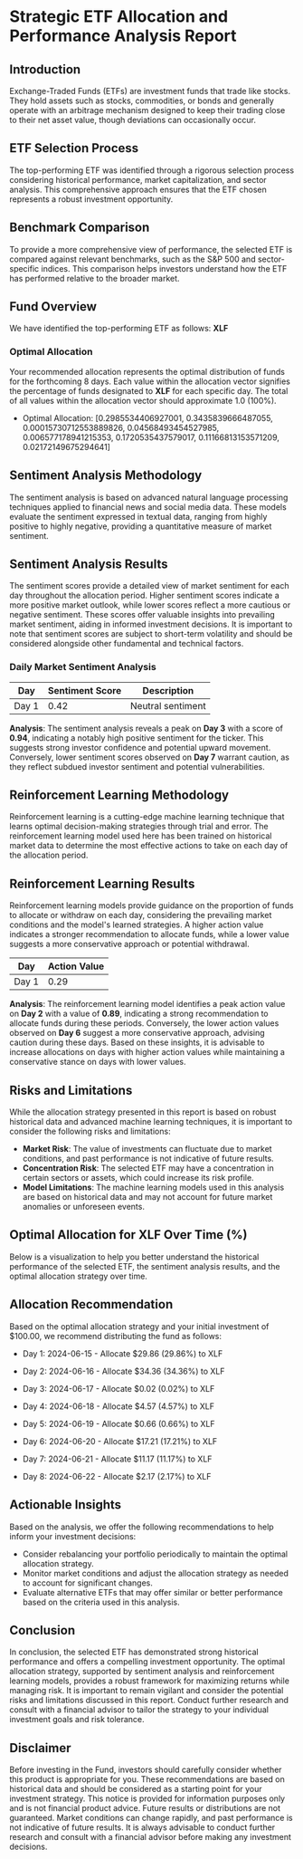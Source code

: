# Strategic ETF Allocation and Performance Analysis Report

## Introduction
Exchange-Traded Funds (ETFs) are investment funds that trade like stocks. They hold assets such as stocks, commodities, or bonds and generally operate with an arbitrage mechanism designed to keep their trading close to their net asset value, though deviations can occasionally occur.

## ETF Selection Process
The top-performing ETF was identified through a rigorous selection process considering historical performance, market capitalization, and sector analysis. This comprehensive approach ensures that the ETF chosen represents a robust investment opportunity.

## Benchmark Comparison
To provide a more comprehensive view of performance, the selected ETF is compared against relevant benchmarks, such as the S&P 500 and sector-specific indices. This comparison helps investors understand how the ETF has performed relative to the broader market.

## Fund Overview
We have identified the top-performing ETF as follows: **XLF**

### Optimal Allocation
Your recommended allocation represents the optimal distribution of funds for the forthcoming 8 days. Each value within the allocation vector signifies the percentage of funds designated to **XLF** for each specific day. The total of all values within the allocation vector should approximate 1.0 (100%).

- Optimal Allocation: [0.2985534406927001, 0.3435839666487055, 0.00015730712553889826, 0.04568493454527985, 0.006577178941215353, 0.1720535437579017, 0.11166813153571209, 0.02172149675294641]

## Sentiment Analysis Methodology
The sentiment analysis is based on advanced natural language processing techniques applied to financial news and social media data. These models evaluate the sentiment expressed in textual data, ranging from highly positive to highly negative, providing a quantitative measure of market sentiment.

## Sentiment Analysis Results
The sentiment scores provide a detailed view of market sentiment for each day throughout the allocation period. Higher sentiment scores indicate a more positive market outlook, while lower scores reflect a more cautious or negative sentiment. These scores offer valuable insights into prevailing market sentiment, aiding in informed investment decisions. It is important to note that sentiment scores are subject to short-term volatility and should be considered alongside other fundamental and technical factors.

### Daily Market Sentiment Analysis

| Day | Sentiment Score | Description |
| - | - | - |
| Day 1 | 0.42 | Neutral sentiment || Day 2 | 0.88 | Positive sentiment || Day 3 | 0.94 | Positive sentiment || Day 4 | 0.49 | Neutral sentiment || Day 5 | 0.92 | Positive sentiment || Day 6 | 0.10 | Negative sentiment || Day 7 | 0.02 | Negative sentiment || Day 8 | 0.11 | Negative sentiment |

**Analysis**: The sentiment analysis reveals a peak on **Day 3** with a score of **0.94**, indicating a notably high positive sentiment for the ticker. This suggests strong investor confidence and potential upward movement. Conversely, lower sentiment scores observed on **Day 7** warrant caution, as they reflect subdued investor sentiment and potential vulnerabilities.


## Reinforcement Learning Methodology
Reinforcement learning is a cutting-edge machine learning technique that learns optimal decision-making strategies through trial and error. The reinforcement learning model used here has been trained on historical market data to determine the most effective actions to take on each day of the allocation period.

## Reinforcement Learning Results
Reinforcement learning models provide guidance on the proportion of funds to allocate or withdraw on each day, considering the prevailing market conditions and the model's learned strategies. A higher action value indicates a stronger recommendation to allocate funds, while a lower value suggests a more conservative approach or potential withdrawal.

| Day | Action Value |
| - | - |
| Day 1 | 0.29 || Day 2 | 0.89 || Day 3 | 0.37 || Day 4 | 0.45 || Day 5 | 0.45 || Day 6 | 0.05 || Day 7 | 0.55 || Day 8 | 0.13 |

**Analysis**: The reinforcement learning model identifies a peak action value on **Day 2** with a value of **0.89**, indicating a strong recommendation to allocate funds during these periods. Conversely, the lower action values observed on **Day 6** suggest a more conservative approach, advising caution during these days. Based on these insights, it is advisable to increase allocations on days with higher action values while maintaining a conservative stance on days with lower values.


## Risks and Limitations
While the allocation strategy presented in this report is based on robust historical data and advanced machine learning techniques, it is important to consider the following risks and limitations:
- **Market Risk**: The value of investments can fluctuate due to market conditions, and past performance is not indicative of future results.
- **Concentration Risk**: The selected ETF may have a concentration in certain sectors or assets, which could increase its risk profile.
- **Model Limitations**: The machine learning models used in this analysis are based on historical data and may not account for future market anomalies or unforeseen events.

## Optimal Allocation for XLF Over Time (%)
Below is a visualization to help you better understand the historical performance of the selected ETF, the sentiment analysis results, and the optimal allocation strategy over time.


## Allocation Recommendation
Based on the optimal allocation strategy and your initial investment of $100.00, we recommend distributing the fund as follows:

- Day 1: 2024-06-15 - Allocate $29.86 (29.86%) to XLF

- Day 2: 2024-06-16 - Allocate $34.36 (34.36%) to XLF

- Day 3: 2024-06-17 - Allocate $0.02 (0.02%) to XLF

- Day 4: 2024-06-18 - Allocate $4.57 (4.57%) to XLF

- Day 5: 2024-06-19 - Allocate $0.66 (0.66%) to XLF

- Day 6: 2024-06-20 - Allocate $17.21 (17.21%) to XLF

- Day 7: 2024-06-21 - Allocate $11.17 (11.17%) to XLF

- Day 8: 2024-06-22 - Allocate $2.17 (2.17%) to XLF


## Actionable Insights
Based on the analysis, we offer the following recommendations to help inform your investment decisions:
- Consider rebalancing your portfolio periodically to maintain the optimal allocation strategy.
- Monitor market conditions and adjust the allocation strategy as needed to account for significant changes.
- Evaluate alternative ETFs that may offer similar or better performance based on the criteria used in this analysis.

## Conclusion
In conclusion, the selected ETF has demonstrated strong historical performance and offers a compelling investment opportunity. The optimal allocation strategy, supported by sentiment analysis and reinforcement learning models, provides a robust framework for maximizing returns while managing risk. It is important to remain vigilant and consider the potential risks and limitations discussed in this report. Conduct further research and consult with a financial advisor to tailor the strategy to your individual investment goals and risk tolerance.

## Disclaimer
Before investing in the Fund, investors should carefully consider whether this product is appropriate for you. These recommendations are based on historical data and should be considered as a starting point for your investment strategy. This notice is provided for information purposes only and is not financial product advice. Future results or distributions are not guaranteed. Market conditions can change rapidly, and past performance is not indicative of future results. It is always advisable to conduct further research and consult with a financial advisor before making any investment decisions.

